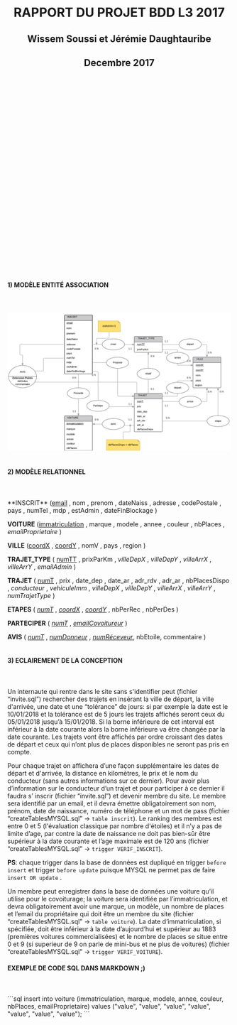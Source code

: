<br>
<br>
<br>
<br>
<br>
<br>
<br>
<br>
<br>
<br>
<br>
<br>
<br>
<br>
<br>
<br>
<br>
<br>
<br>
<br>
<br>
<br>
<br>
<br>
<br>
<br>

<CENTER>
<h1>RAPPORT DU PROJET BDD L3 2017</H1>
<h2>Wissem Soussi et Jérémie Daughtauribe</h2>
<h2>Decembre 2017</h2>
</CENTER>

<br>
<br>
<br>
<br>
<br>
<br>
<br>
<br>
<br>
<br>
<br>
<br>
<br>
<br>
<br>
<br>
<br>
<br>
<br>
<br>
<br>
<br>
<br>
<br>
<br>
<br>


<h4>1) MODÈLE ENTITÉ ASSOCIATION</h4>
<br>
<br>
<img src="./modeleEA.png">
<br>
<br>

<h4>2) MODÈLE RELATIONNEL</h4>
<br>
<br>
**INSCRIT**
(<u>email</u> , nom , prenom , dateNaiss , adresse , codePostale , pays , numTel , mdp , estAdmin , dateFinBlockage )

**VOITURE** (<u>immatriculation</u> , marque , modele , annee , couleur , nbPlaces , _emailProprietaire_ )

**VILLE**
(<u>coordX</u> , <u>coordY</u> , nomV , pays , region )

**TRAJET_TYPE**
( <u>numTT</u> , prixParKm , _villeDepX_ ,  _villeDepY_ , _villeArrX_ , _villeArrY_ , _emailAdmin_ )

**TRAJET**
( <u>numT</u> , prix , date_dep , date_ar , adr_rdv , adr_ar , nbPlacesDispo , _conducteur_ , _vehiculeImm_ ,  _villeDepX_ ,  _villeDepY_ , _villeArrX_ , _villeArrY_ , _numTrajetType_ )

**ETAPES**
( <u>_numT_</u> , <u>_coordX_</u> , <u>_coordY_</u> , nbPerRec , nbPerDes )

**PARTECIPER**
( <u>_numT_</u> , <u>_emailCovoitureur_</u> )

**AVIS**
( <u>_numT_</u> , <u>_numDonneur_</u> , <u>_numRéceveur_</u>, nbEtoile, commentaire )
<br>
<br>

<h4> 3) ECLAIREMENT DE LA CONCEPTION</h4>
<br>
<br>
Un internaute qui rentre dans le site sans s'identifier peut (fichier “invite.sql”) rechercher des trajets en insérant la ville de départ, la ville d'arrivée, une date et une “tolérance” de jours: si par exemple la date est le 10/01/2018 et la tolérance est de 5 jours les trajets affichés seront ceux du 05/01/2018 jusqu’à 15/01/2018.
Si la borne inférieure de cet interval est inférieur à la date courante alors la borne inférieure va être changée par la date courante.
Les trajets vont être affichés par ordre croissant des dates de départ et ceux qui n’ont plus de places disponibles ne seront pas pris en compte.

Pour chaque trajet on affichera d’une façon supplémentaire les dates de départ et d'arrivée, la distance en kilomètres, le prix et le nom du conducteur (sans autres informations sur ce dernier).
Pour avoir plus d’information sur le conducteur d’un trajet et pour participer à ce dernier il faudra s’ inscrir (fichier “invite.sql”) et devenir membre du site.
Le membre sera identifié par un email, et il devra émettre obligatoirement son nom, prénom, date de naissance, numéro de téléphone et un mot de pass (fichier “createTablesMYSQL.sql” -> `table inscrit`).
Le ranking des membres est entre 0 et 5 (l'évaluation classique par nombre d'étoiles) et il n’y a pas de limite d’age, par contre la date de naissance ne doit pas bien-sûr être supérieur à la date courante et l’age maximale est de 120 ans (fichier “createTablesMYSQL.sql” -> `trigger VERIF_INSCRIT`).

**PS**: chaque trigger dans la base de données est dupliqué en trigger `before insert` et trigger `before update` puisque MYSQL ne permet pas de faire ` insert OR update` .

Un membre peut enregistrer dans la base de données une voiture qu’il utilise pour le covoiturage; la voiture sera identifiée par l’immatriculation, et devra obligatoirement avoir une marque, un modèle, un nombre de places et l’email du propriétaire qui doit être un membre du site (fichier “createTablesMYSQL.sql” -> `table voiture`).
La date d’immatriculation, si spécifiée, doit être inférieur à la date d’aujourd’hui et supérieur au 1883 (premières voitures commercialisées) et le nombre de places se situe entre 0 et 9 (si superieur de 9 on parle de mini-bus et ne plus de voitures) (fichier “createTablesMYSQL.sql” -> `trigger VERIF_VOITURE`).


<h4>EXEMPLE DE CODE SQL DANS MARKDOWN ;)</h4>
<br>
<br>
```sql
insert into voiture (immatriculation, marque, modele, annee, couleur, nbPlaces, emailProprietaire)
values ("value", "value", "value", "value", "value", "value", "value");
```
